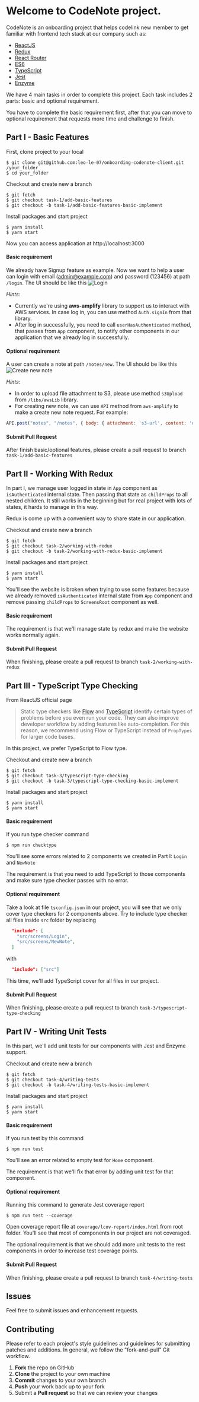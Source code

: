 # Welcome to CodeNote project.

CodeNote is an onboarding project that helps codelink new member to get familiar with frontend tech stack at our company such as:
- [ReactJS](https://reactjs.org/docs/getting-started.html)
- [Redux](https://redux.js.org/)
- [React Router](https://reacttraining.com/react-router/core/guides/philosophy)
- [ES6](http://es6-features.org/)
- [TypeScript](https://www.typescriptlang.org/)
- [Jest](https://jestjs.io/)
- [Enzyme](https://airbnb.io/enzyme/)

We have 4 main tasks in order to complete this project. Each task includes 2 parts: basic and optional requirement.

You have to complete the basic requirement first, after that you can move to optional requirement that requests more time and challenge to finish.

## Part I - Basic Features

First, clone project to your local
```
$ git clone git@github.com:leo-le-07/onboarding-codenote-client.git /your_folder
$ cd your_folder
```
Checkout and create new a branch
```
$ git fetch
$ git checkout task-1/add-basic-features
$ git checkout -b task-1/add-basic-features-basic-implement
```

Install packages and start project
```
$ yarn install
$ yarn start
```

Now you can access application at http://localhost:3000

#### Basic requirement
We already have Signup feature as example.
Now we want to help a user can login with email (admin@example.com) and password (123456) at path `/login`.
The UI should be like this
![Login](https://raw.githubusercontent.com/leo-le-07/onboarding-codenote-client/task-1/add-basic-features/src/assets/screenshots/login.png)

_Hints:_
- Currently we're using **aws-amplify** library to support us to interact with AWS services. In case log in, you can use method `Auth.signIn` from that library.
- After log in successfully, you need to call `userHasAuthenticated` method, that passes from `App` component, to notify other components in our application that we already log in successfully.


#### Optional requirement
A user can create a note at path `/notes/new`.
The UI should be like this
![Create new note](https://raw.githubusercontent.com/leo-le-07/onboarding-codenote-client/task-1/add-basic-features/src/assets/screenshots/new-note.png)

_Hints:_
- In order to upload file attachment to S3, please use method `s3Upload` from `/libs/awsLib` library.
- For creating new note, we can use `API` method from `aws-amplify` to make a create new note request. For example:
```javascript
API.post("notes", "/notes", { body: { attachment: 's3-url', content: 'our note content' }});
```

#### Submit Pull Request
After finish basic/optional features, please create a pull request to branch `task-1/add-basic-features`


## Part II - Working With Redux
In part I, we manage user logged in state in `App` component as `isAuthenticated` internal state. Then passing that state as `childProps` to all nested children. It still works in the beginning but for real project with lots of states, it hards to manage in this way.

Redux is come up with a convenient way to share state in our application.

Checkout and create new a branch
```
$ git fetch
$ git checkout task-2/working-with-redux
$ git checkout -b task-2/working-with-redux-basic-implement
```
Install packages and start project
```
$ yarn install
$ yarn start
```
You'll see the website is broken when trying to use some features because we already removed `isAuthenticated` internal state from `App` component and remove passing `childProps` to `ScreensRoot` component as well.

#### Basic requirement
The requirement is that we'll manage state by redux and make the website works normally again.

#### Submit Pull Request
When finishing, please create a pull request to branch `task-2/working-with-redux`

## Part III - TypeScript Type Checking
From ReactJS official page
> Static type checkers like [Flow](https://flow.org/) and [TypeScript](https://www.typescriptlang.org/) identify certain types of problems before you even run your code. They can also improve developer workflow by adding features like auto-completion. For this reason, we recommend using Flow or TypeScript instead of `PropTypes` for larger code bases.

In this project, we prefer TypeScript to Flow type.

Checkout and create new a branch
```
$ git fetch
$ git checkout task-3/typescript-type-checking
$ git checkout -b task-3/typescript-type-checking-basic-implement
```
Install packages and start project
```
$ yarn install
$ yarn start
```

#### Basic requirement
If you run type checker command
```
$ npm run checktype
```
You'll see some errors related to 2 components we created in Part I: `Login` and `NewNote`

The requirement is that you need to add TypeScript to those components and make sure type checker passes with no error.

#### Optional requirement
Take a look at file `tsconfig.json` in our project, you will see that we only cover type checkers for 2 components above. Try to include type checker all files inside `src` folder by replacing
```json
  "include": [
    "src/screens/Login",
    "src/screens/NewNote",
  ]
```
with
```json
  "include": ["src"]
```
This time, we'll add TypeScript cover for all files in our project.

#### Submit Pull Request
When finishing, please create a pull request to branch `task-3/typescript-type-checking`

## Part IV - Writing Unit Tests
In this part, we'll add unit tests for our components with Jest and Enzyme support.

Checkout and create new a branch
```
$ git fetch
$ git checkout task-4/writing-tests
$ git checkout -b task-4/writing-tests-basic-implement
```
Install packages and start project
```
$ yarn install
$ yarn start
```

#### Basic requirement
If you run test by this command
```
$ npm run test
```
You'll see an error related to empty test for `Home` component.

The requirement is that we'll fix that error by adding unit test for that component.

#### Optional requirement
Running this command to generate Jest coverage report
```
$ npm run test --coverage
```
Open coverage report file at `coverage/lcov-report/index.html` from root folder. You'll see that most of components in our project are not coveraged.

The optional requirement is that we should add more unit tests to the rest components in order to increase test coverage points.

#### Submit Pull Request
When finishing, please create a pull request to branch `task-4/writing-tests`

## Issues
Feel free to submit issues and enhancement requests.

## Contributing
  
Please refer to each project's style guidelines and guidelines for submitting patches and additions. In general, we follow the "fork-and-pull" Git workflow.

1.  **Fork**  the repo on GitHub
2.  **Clone**  the project to your own machine
3.  **Commit**  changes to your own branch
4.  **Push**  your work back up to your fork
5.  Submit a  **Pull request**  so that we can review your changes
